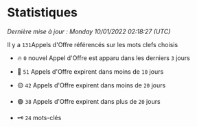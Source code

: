 # Statistiques


_Dernière mise à jour : Monday 10/01/2022 02:18:27 (UTC)_ 

Il y a `131`Appels d'Offre référencés sur les mots clefs choisis

- 🔥 `0` nouvel Appel d'Offre est apparu dans les derniers `3` jours
- 🔴  `51` Appels d'Offre expirent dans moins de `10` jours
- 🟡  `42` Appels d'Offre expirent dans moins de `20` jours
- 🟢  `38` Appels d'Offre expirent dans plus de `20` jours

- 🗝 `24` mots-clés